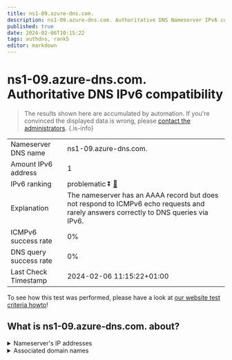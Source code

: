 ```yaml
---
title: ns1-09.azure-dns.com.
description: ns1-09.azure-dns.com. Authoritative DNS Nameserver IPv6 compatibility
published: true
date: 2024-02-06T10:15:22
tags: authdns, rank5
editor: markdown
---
```


# ns1-09.azure-dns.com. Authoritative DNS IPv6 compatibility

> The results shown here are accumulated by automation. If you're convinced the displayed data is wrong, please [contact the administrators](/howto/chat). 
{.is-info}




|   |   |
| - | - |
| Nameserver DNS name | ns1-09.azure-dns.com.
| Amount IPv6 address | 1
| IPv6 ranking | problematic :arrow_double_down: [🔗](/howto/ranking) |
| Explanation | The nameserver has an AAAA record but does not respond to ICMPv6 echo requests and rarely answers correctly to DNS queries via IPv6. |
| ICMPv6 success rate | 0%|
| DNS query success rate | 0% |
| Last Check Timestamp | 2024-02-06 11:15:22+01:00 |

To see how this test was performed, please have a look at [our website test criteria howto](/howto/testcriteria/authdns)!


## What is ns1-09.azure-dns.com. about?




<details>
<summary>Nameserver's IP addresses</summary>

2603:1061:0:700::9

</details>



<details>
<summary>Associated domain names</summary>

www.marca.com

</details>
